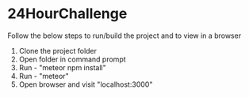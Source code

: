# 24HourChallenge

Follow the below steps to run/build the project and to view in a browser

1.	Clone the project folder
2.	Open folder in command prompt
3.	Run - "meteor npm install"
4.	Run - "meteor"
5.	Open browser and visit "localhost:3000"
